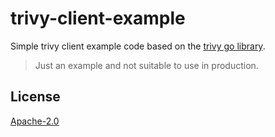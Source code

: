 # trivy-client-example

Simple trivy client example code based on the [trivy go library](https://github.com/aquasecurity/trivy).

> Just an example and not suitable to use in production. 

## License

[Apache-2.0](LICENSE)
